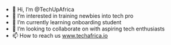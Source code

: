 - 👋 Hi, I’m @TechUpAfrica
- 👀 I’m interested in training newbies into tech pro
- 🌱 I’m currently learning onboarding student
- 💞️ I’m looking to collaborate on with aspiring tech enthusiasts
- 📫 How to reach us www.techafrica.io

<!---
TechUpAfrica/TechUpAfrica is a ✨ special ✨ repository because its `README.md` (this file) appears on your GitHub profile.
You can click the Preview link to take a look at your changes.
--->
